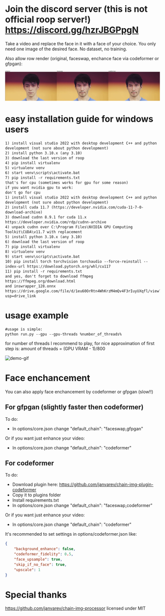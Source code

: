 # Join the discord server (this is not official roop server!) https://discord.gg/hzrJBGPpgN
Take a video and replace the face in it with a face of your choice. You only need one image of the desired face. No dataset, no training.

Also allow row render (original, faceswap, enchance face via codeformer or gfpgan):

![demo-gif](demo_faceswap_codeformer.jpg)


# easy installation guide for windows users
```
1) install visual studio 2022 with desktop development C++ and python development (not sure about python development)
2) install python 3.10.x (any 3.10)
3) download the last version of roop
4) pip install virtualenv
5) virtualenv venv
6) start venv\scripts\activate.bat
7) pip install -r requirements.txt
that's for cpu (sometimes works for gpu for some reason)
if you want nvidia gpu to work:
don't go for cpu
1) install visual studio 2022 with desktop development C++ and python development (not sure about python development)
2) install cuda 11.7 (https://developer.nvidia.com/cuda-11-7-0-download-archive)
3) download cudnn 8.9.1 for cuda 11.x https://developer.nvidia.com/rdp/cudnn-archive
4) unpack cudnn over C:\Program Files\NVIDIA GPU Computing Toolkit\CUDA\v11.7 with replacement
5) install python 3.10.x (any 3.10)
6) download the last version of roop
7) pip install virtualenv
8) virtualenv venv
9) start venv\scripts\activate.bat
10) pip install torch torchvision torchaudio --force-reinstall --index-url https://download.pytorch.org/whl/cu117
11) pip install -r requirements.txt
and yes, don't forget to download ffmpeg https://ffmpeg.org/download.html
and inswrapper_128.onnx https://drive.google.com/file/d/1eu60OrRtn4WhKrzM4mQv4F3rIuyUXqfl/view?usp=drive_link
```

# usage example 
```
#usage is simple:
python run.py --gpu --gpu-threads %number_of_threads%
```
for number of threads I recommend to play, for nice approximation of first step is:
amount of threads = (GPU VRAM - 1)/800

![demo-gif](demo.gif)

# Face enchancement

You can also apply face enchancement by codeformer or gfpgan (slow!!)

## For gfpgan (slightly faster then codeformer)

To do:
- In options/core.json change "default_chain": "faceswap,gfpgan"

Or if you want just enhance your video:
- In options/core.json change "default_chain": "codeformer"

## For codeformer

To do:
- Download plugin here: https://github.com/janvarev/chain-img-plugin-codeformer
- Copy it to plugins folder
- Install requirements.txt
- In options/core.json change "default_chain": "faceswap,codeformer"

Or if you want just enhance your video:
- In options/core.json change "default_chain": "codeformer"

It's recommended to set settings in options/codeformer.json like:
```json
{
    "background_enhance": false,
    "codeformer_fidelity": 0.5,
    "face_upsample": true,
    "skip_if_no_face": true,
    "upscale": 1
}
```



# Special thanks

https://github.com/janvarev/chain-img-processor licensed under MIT


